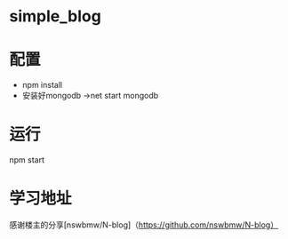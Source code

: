 # simple_blog

# 配置
- npm install
- 安装好mongodb ->net start mongodb

# 运行
npm start

# 学习地址
 感谢楼主的分享[nswbmw/N-blog]（https://github.com/nswbmw/N-blog）



